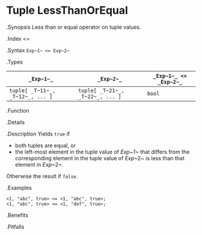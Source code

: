 # Tuple LessThanOrEqual

.Synopsis
Less than or equal operator on tuple values.

.Index
<=

.Syntax
`Exp~1~ <= Exp~2~`

.Types


| `_Exp~1~_`                      |  `_Exp~2~_`                      | `_Exp~1~_ <= _Exp~2~_`  |
| --- | --- | --- |
| `tuple[ _T~11~_, _T~12~_, ... ]` |  `tuple[ _T~21~_, _T~22~_, ... ]` | `bool`                |


.Function

.Details

.Description
Yields `true` if 

*  both tuples are equal, or
*  the left-most element in the tuple value of _Exp~1~_ that differs from the corresponding element in the tuple 
value of _Exp_~2~ is less than that element in _Exp_~2~.


Otherwise the result if `false`.

.Examples
```rascal-shell
<1, "abc", true> <= <1, "abc", true>;
<1, "abc", true> <= <1, "def", true>;
```

.Benefits

.Pitfalls

